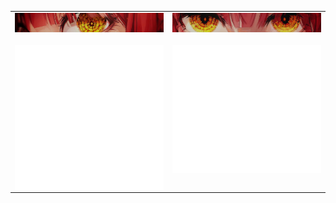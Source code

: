 <table style="border-collapse: collapse;">
  <tr>
    <td style="border: none;"  valign="top">
      <img align="left" src="/Assets/banner1.png" alt="Metrics" width="375">
      </br></br></br>
      <img align="left" src="/github-metrics.svg" alt="Metrics" width="375">
    </td>
    <td style="border: none;"  valign="top">
      <img align="left" src="/Assets/banner2.png" alt="Metrics" width="375">
      </br></br></br>
      <img align="left" src="/github-metrics-2.svg" alt="Metrics" width="375">
    </td>
  </tr>
</table>
